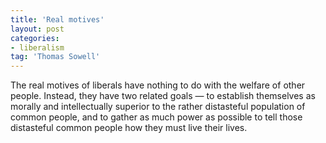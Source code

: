 ```yaml
---
title: 'Real motives'
layout: post
categories:
- liberalism
tag: 'Thomas Sowell'
---
```


The real motives of liberals have nothing to do with the welfare of other people. Instead, they have two related goals — to establish themselves as morally and intellectually superior to the rather distasteful population of common people, and to gather as much power as possible to tell those distasteful common people how they must live their lives.
